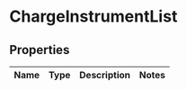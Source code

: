 
# ChargeInstrumentList

## Properties
Name | Type | Description | Notes
------------ | ------------- | ------------- | -------------



